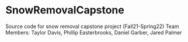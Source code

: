 # SnowRemovalCapstone
Source code for snow removal capstone project (Fall21-Spring22)
Team Members: Taylor Davis, Phillip Easterbrooks, Daniel Garber, Jared Palmer
